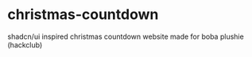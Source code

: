 # christmas-countdown
shadcn/ui inspired christmas countdown website made for boba plushie (hackclub)
